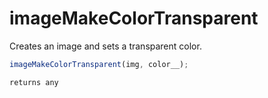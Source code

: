 # imageMakeColorTransparent

 Creates an image and sets a transparent color.

```javascript
imageMakeColorTransparent(img, color__);
```

```javascript
returns any
```
